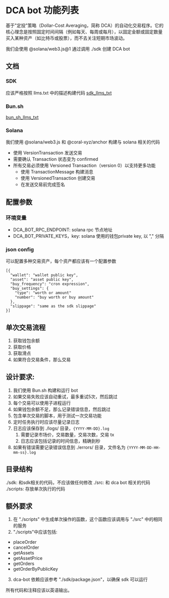 # DCA bot 功能列表

基于"定投"策略（Dollar-Cost Averaging，简称 DCA）的自动化交易程序。它的核心理念是按照固定时间间隔（例如每天、每周或每月），以固定金额或固定数量买入某种资产（如比特币或股票），而不去关注短期市场波动。

我们会使用 @solana/web3.js@1 通过调用 ./sdk 创建 DCA bot

## 文档

### SDK

应该严格按照 llms.txt 中的描述构建代码
[sdk_llms_txt](./llms.txt)

### Bun.sh

[bun_sh_llms_txt](https://bun.sh/llms.txt)

### Solana

我们使用 @solana/web3.js 和 @coral-xyz/anchor 构建与 solana 相关的代码

- 使用 VersionTransaction 发送交易
- 需要确认 Transaction 状态变为 confirmed
- 所有交易必须使用 Versioned Transaction（version 0）以支持更多功能
  - 使用 TransactionMessage 构建消息
  - 使用 VersionedTransaction 创建交易
  - 在发送交易前完成签名

## 配置参数

### 环境变量

- DCA_BOT_RPC_ENDPOINT: solana rpc 节点地址
- DCA_BOT_PRIVATE_KEYS，key: solana 使用的钱包private key, 以 "," 分隔

### json config

可以配置多种交易资产，每个资产都应该有一个配置参数

```
[{
  "wallet": "wallet public key",
  "asset": "asset public key",
  "buy_frequency": "cron expression",
  "buy_settings": {
    "type": "worth or amount"
    "number": "buy worth or buy amount"
  },
  "slippage": "same as the sdk slippage"
}]
```

## 单次交易流程

1. 获取钱包余额
2. 获取价格
3. 获取滑点
4. 如果符合交易条件，那么交易

## 设计要求:

1. 我们使用 Bun.sh 构建和运行 bot
2. 如果交易失败应该自动重试，最多重试5次，然后跳过
3. 每个交易可以使用子进程运行
4. 如果钱包余额不足，那么记录错误信息，然后跳过
5. 包含单次交易的脚本，用于测试一次交易功能
6. 定时任务执行时应该尽量记录日志
7. 日志应该保存到 ./logs/ 目录，`{YYYY-MM-DD}.log`
   1. 需要记录市场价，交易数量，交易次数，交易 tx
   2. 日志应该包括记录的时间信息，精确到秒
8. 如果有错误需要记录错误信息到 ./errors/ 目录，文件名为 `{YYYY-MM-DD-HH-mm-ss}.log`

## 目录结构

./sdk: 和sdk相关的代码，不应该做任何修改
./src: 和 dca bot 相关的代码
./scripts: 存放单次执行的代码

## 额外要求

1. 在 "./scripts" 中生成单次操作的函数，这个函数应该调用与 "./src" 中的相同的服务
2. "./scripts"中应该包括:
  - placeOrder
  - cancelOrder
  - getAssets
  - getAssetPrice
  - getOrders
  - getOrderByPublicKey
3. dca-bot 依赖应该参考 "./sdk/package.json"，以确保 sdk 可以运行

所有代码和注释应该以英语输出。
